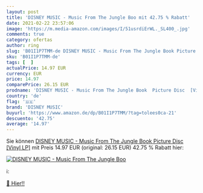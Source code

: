 ```yaml
---
layout: post
title: 'DISNEY MUSIC - Music From The Jungle Boo mit 42.75 % Rabatt'
date: 2021-02-22 23:57:06
image: 'https://m.media-amazon.com/images/I/51usrdiErWL._SL400_.jpg'
comments: true
category: ofertas
author: ring
slug: 'B01I1P7TMM-de DISNEY MUSIC - Music From The Jungle Book Picture Disc...'
sku: 'B01I1P7TMM-de'
tags: [  ]
actualPrice: 14.97 EUR
currency: EUR
price: 14.97
comparePrice: 26.15 EUR
prodname: 'DISNEY MUSIC - Music From The Jungle Book  Picture Disc  [Vinyl LP]'
country: 'de'
flag: '🇩🇪'
brand: 'DISNEY MUSIC'
buyurl: 'https://www.amazon.de/dp/B01I1P7TMM/?tag=tolees0ca-21'
descuento: '42.75'
average: '14.97'
---
```


Sie können [DISNEY MUSIC - Music From The Jungle Book  Picture Disc  [Vinyl LP]](https://www.amazon.de/dp/B01I1P7TMM/?tag=tolees0ca-21) mit Preis 14.97 EUR (original: 26.15 EUR) 42.75 % Rabatt hier:

[![DISNEY MUSIC - Music From The Jungle Boo](https://m.media-amazon.com/images/I/51usrdiErWL._SL400_.jpg)](https://www.amazon.de/dp/B01I1P7TMM/?tag=tolees0ca-21)

ℹ️:


[🛒 Hier!!](https://www.amazon.de/dp/B01I1P7TMM/?tag=tolees0ca-21)
